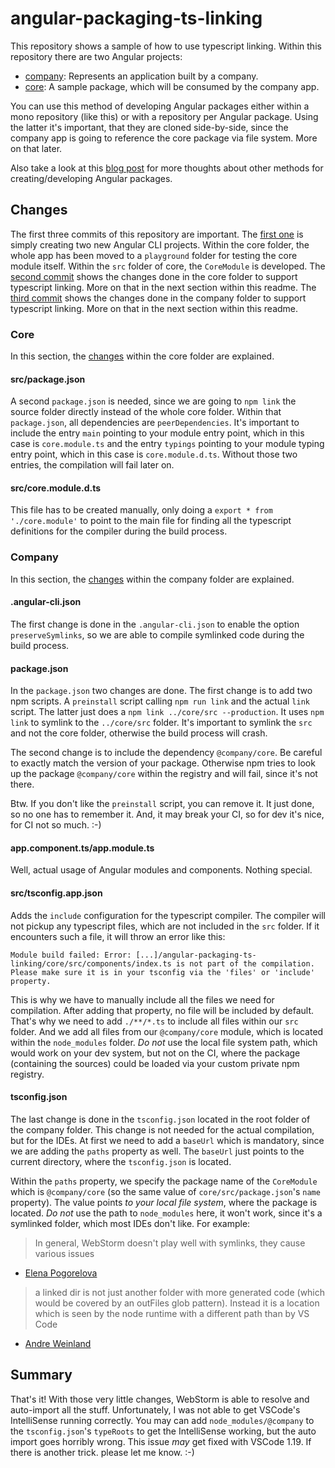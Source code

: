 # angular-packaging-ts-linking

This repository shows a sample of how to use typescript linking. 
Within this repository there are two Angular projects:

- [company](company): Represents an application built by a company.
- [core](core): A sample package, which will be consumed by the company app.

You can use this method of developing Angular packages either within a mono repository (like this) or with a repository per Angular package. 
Using the latter it's important, that they are cloned side-by-side, since the company app is going to reference the core package via file system. 
More on that later.

Also take a look at this [blog post](https://manuel-rauber.com/2017/12/07/packaging-angular-libraries/) for more thoughts about other methods for creating/developing Angular packages.

## Changes

The first three commits of this repository are important.
The [first one](https://github.com/thinktecture/angular-packaging-ts-linking/commit/eb02dc7a389e3939af621228bfbbed6fd52307c6) is simply creating two new Angular CLI projects. 
Within the core folder, the whole app has been moved to a `playground` folder for testing the core module itself.
Within the `src` folder of core, the `CoreModule` is developed.
The [second commit](https://github.com/thinktecture/angular-packaging-ts-linking/commit/1f875e37b9b103f1128aeb983578ba6cb84565fa) shows the changes done in the core folder to support typescript linking.
More on that in the next section within this readme.
The [third commit](https://github.com/thinktecture/angular-packaging-ts-linking/commit/73ba82068a4cb542afeb32dbf51140f714a022de) shows the changes done in the company folder to support typescript linking.
More on that in the next section within this readme.

### Core

In this section, the [changes](https://github.com/thinktecture/angular-packaging-ts-linking/commit/1f875e37b9b103f1128aeb983578ba6cb84565fa) within the core folder are explained.

#### src/package.json

A second `package.json` is needed, since we are going to `npm link` the source folder directly instead of the whole core folder. 
Within that `package.json`, all dependencies are `peerDependencies`.
It's important to include the entry `main` pointing to your module entry point, which in this case is `core.module.ts` and the entry `typings` pointing to your module typing entry point, which in this case is `core.module.d.ts`.
Without those two entries, the compilation will fail later on.

#### src/core.module.d.ts

This file has to be created manually, only doing a `export * from './core.module'` to point to the main file for finding all the typescript definitions for the compiler during the build process.

### Company

In this section, the [changes](https://github.com/thinktecture/angular-packaging-ts-linking/commit/73ba82068a4cb542afeb32dbf51140f714a022de) within the company folder are explained.

#### .angular-cli.json

The first change is done in the `.angular-cli.json` to enable the option `preserveSymlinks`, so we are able to compile symlinked code during the build process.

#### package.json

In the `package.json` two changes are done.
The first change is to add two npm scripts. 
A `preinstall` script calling `npm run link` and the actual `link` script.
The latter just does a `npm link ../core/src --production`.
It uses `npm link` to symlink to the `../core/src` folder.
It's important to symlink the `src` and not the core folder, otherwise the build process will crash.

The second change is to include the dependency `@company/core`.
Be careful to exactly match the version of your package.
Otherwise npm tries to look up the package `@company/core` within the registry and will fail, since it's not there. 

Btw. If you don't like the `preinstall` script, you can remove it. 
It just done, so no one has to remember it. 
And, it may break your CI, so for dev it's nice, for CI not so much. :-)

#### app.component.ts/app.module.ts

Well, actual usage of Angular modules and components. 
Nothing special.

#### src/tsconfig.app.json

Adds the `include` configuration for the typescript compiler.
The compiler will not pickup any typescript files, which are not included in the `src` folder.
If it encounters such a file, it will throw an error like this:

```
Module build failed: Error: [...]/angular-packaging-ts-linking/core/src/components/index.ts is not part of the compilation. Please make sure it is in your tsconfig via the 'files' or 'include' property.
```

This is why we have to manually include all the files we need for compilation.
After adding that property, no file will be included by default. 
That's why we need to add `./**/*.ts` to include all files within our `src` folder.
And we add all files from our `@company/core` module, which is located within the `node_modules` folder.
*Do not* use the local file system path, which would work on your dev system, but not on the CI, where the package (containing the sources) could be loaded via your custom private npm registry.

#### tsconfig.json

The last change is done in the `tsconfig.json` located in the root folder of the company folder.
This change is not needed for the actual compilation, but for the IDEs.
At first we need to add a `baseUrl` which is mandatory, since we are adding the `paths` property as well.
The `baseUrl` just points to the current directory, where the `tsconfig.json` is located.

Within the `paths` property, we specify the package name of the `CoreModule` which is `@company/core` (so the same value of `core/src/package.json`'s `name` property).
The value points *to your local file system*, where the package is located. 
*Do not* use the path to `node_modules` here, it won't work, since it's a symlinked folder, which most IDEs don't like. 
For example:

> In general, WebStorm doesn't play well with symlinks, they cause various issues
- [Elena Pogorelova](https://intellij-support.jetbrains.com/hc/en-us/community/posts/115000240504-Debug-not-stopping-on-breakpoints-in-npm-linked-modules?page=1#community_comment_115000264424)

> a linked dir is not just another folder with more generated code (which would be covered by an outFiles glob pattern). Instead it is a location which is seen by the node runtime with a different path than by VS Code
- [Andre Weinland](https://github.com/Microsoft/vscode-node-debug/issues/73#issuecomment-248415990) 

## Summary

That's it! 
With those very little changes, WebStorm is able to resolve and auto-import all the stuff.
Unfortunately, I was not able to get VSCode's IntelliSense running correctly. 
You may can add `node_modules/@company` to the `tsconfig.json`'s `typeRoots` to get the IntelliSense working, but the auto import goes horribly wrong.
This issue _may_ get fixed with VSCode 1.19. 
If there is another trick. please let me know. :-)